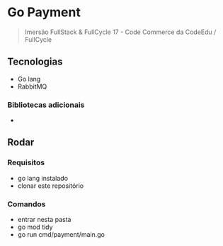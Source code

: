 # Go Payment

> Imersão FullStack & FullCycle 17 - Code Commerce da CodeEdu / FullCycle

## Tecnologias

- Go lang
- RabbitMQ

### Bibliotecas adicionais

-

## Rodar

### Requisitos

- go lang instalado
- clonar este repositório

### Comandos

- entrar nesta pasta
- go mod tidy
- go run cmd/payment/main.go

